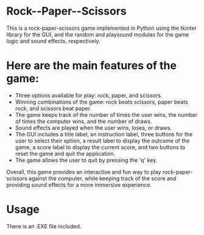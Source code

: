 # Rock--Paper--Scissors

This is a rock-paper-scissors game implemented in Python using the tkinter library for the GUI, and the random and playsound modules for the game logic and sound effects, respectively. 


# Here are the main features of the game:

* Three options available for play: rock, paper, and scissors.
* Winning combinations of the game: rock beats scissors, paper beats rock, and scissors beat paper.
* The game keeps track of the number of times the user wins, the number of times the computer wins, and the number of draws.
* Sound effects are played when the user wins, loses, or draws.
* The GUI includes a title label, an instruction label, three buttons for the user to select their option, a result label to display the outcome of the game, a score       label to display the current score, and two buttons to reset the game and quit the application.
* The game allows the user to quit by pressing the 'q' key.

Overall, this game provides an interactive and fun way to play rock-paper-scissors against the computer, while keeping track of the score and providing sound effects for a more immersive experience.

# Usage

There is an .EXE file included.






